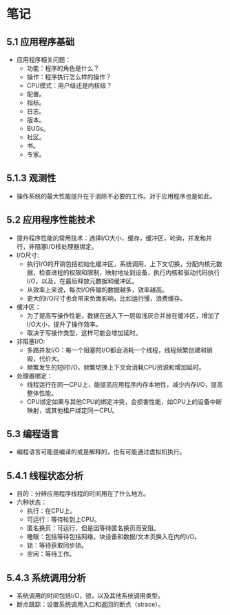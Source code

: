 # 笔记

## 5.1 应用程序基础

- 应用程序相关问题：
  - 功能：程序的角色是什么？
  - 操作：程序执行怎么样的操作？
  - CPU模式：用户级还是内核级？
  - 配置。
  - 指标。
  - 日志。
  - 版本。
  - BUGs。
  - 社区。
  - 书。
  - 专家。

## 5.1.3 观测性

- 操作系统的最大性能提升在于消除不必要的工作。对于应用程序也是如此。

## 5.2 应用程序性能技术

- 提升程序性能的常用技术：选择I/O大小，缓存，缓冲区，轮询，并发和并行，非阻塞I/O核处理器绑定。
- I/O尺寸:
  - 执行I/O的开销包括初始化缓冲区，系统调用，上下文切换，分配内核元数据，检查进程的权限和限制，映射地址到设备，执行内核和驱动代码执行I/O，以及，在最后释放元数据和缓冲区。
  - 从效率上来说，每次I/O传输的数据越多，效率越高。
  - 更大的I/O尺寸也会带来负面影响，比如运行慢，浪费缓存。
- 缓冲区：
  - 为了提高写操作性能，数据在送入下一层级浅灰合并放在缓冲区，增加了I/O大小，提升了操作效率。
  - 取决于写操作类型，这样可能会增加延时。
- 非阻塞I/O:
  - 多路并发I/O：每一个阻塞的I/O都会消耗一个线程，线程频繁创建和销毁，代价大。
  - 频繁发生的短时I/O，频繁切换上下文会消耗CPU资源和增加延时。
- 处理器绑定：
  - 线程运行在同一CPU上，能提高应用程序内存本地性，减少内存I/O，提高整体性能。
  - CPU绑定如果与其他CPU的绑定冲突，会损害性能，如CPU上的设备中断映射，或其他租户绑定同一CPU。

## 5.3 编程语言

- 编程语言可能是编译的或是解释的，也有可能通过虚拟机执行。

## 5.4.1 线程状态分析

- 目的：分辨应用程序线程的时间用在了什么地方。
- 六种状态：
  - 执行：在CPU上。
  - 可运行：等待轮到上CPU。
  - 匿名换页：可运行，但是因等待匿名换页而受阻。
  - 睡眠：包括等待包括网络，块设备和数据/文本页换入在内的I/O。
  - 锁：等待获取同步锁。
  - 空闲：等待工作。

## 5.4.3 系统调用分析

- 系统调用的时间包括I/O，锁，以及其他系统调用类型。
- 断点跟踪：设置系统调用入口和返回的断点（strace）。
